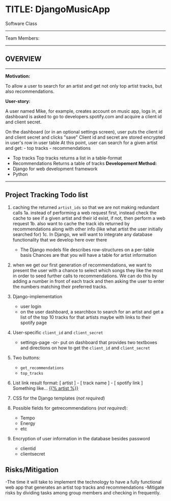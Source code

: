 # TITLE: DjangoMusicApp
Software Class

-----
Team Members:


-----

## OVERVIEW

-----

**Motivation:** 

To allow a user to search for an artist and get not only top artist tracks, but also recommendations. 

**User-story:**

A user named Mike, for example, creates account on music app, logs in, at dashboard is asked to go to developers.spotify.com and acquire a client id and client secret.

On the dashboard (or in an optional settings screen), user puts the client id and client secret and clicks "save"
Client id and secret are stored encrypted in user's row in user table
At this point, user can search for a given artist and get:
    - top tracks
    - recommendations
- Top tracks
    Top tracks returns a list in a table-format
- Recommendations
    Returns a table of tracks
**Developement Method:**
- Django for web development framework
- Python

-----
## Project Tracking Todo list
1. caching the returned `artist_ids` so that we are not making redundant calls
1a. instead of performing a web request first, instead check the cache to see if a given artist and their id exist,
    if not, then perform a web request
1b. also want to cache the track ids returned by recommendations along with other info (like what artist the user initially searched for)
1c. In Django, we will want to integrate any database functionality that we develop here over there
    - The Django models file describes row-structures on a per-table basis
      Chances are that you will have a table for artist information

2. when we get our first generation of recommendations, we want to present the user with a chance to select which songs they like the most in order to seed further calls to recommendations. We can do this by adding a number in front of each track and then asking the user to enter the numbers matching their preferred tracks. 

3. Django-implementation
    - user login
    - on the user dashboard, a searchbox to search for an artist and get a list of the top 10 tracks for that artists maybe with links to their spotify page

4. User-specific `client_id` and `client_secret`
    - settings-page -or- put on dashboard that provides two textboxes and directions on how to get the `client_id` and `client_secret`

5. Two buttons:
    - `get_recommendations`
    - `top_tracks`

6. List link result format:
    [ artist ] - [ track name ] - [ spotify link ] 
    Something like...
    <a href="https://myapp.com/search?q={{% artist %}}">{{% artist %}}</a> 

7. CSS for the Django templates (*not required*)

8. Possible fields for getrecommendations (*not required*):
    - Tempo
    - Energy
    - etc

9. Encryption of user information in the database besides password
    - clientid
    - clientsecret
## Risks/Mitigation

-The time it will take to implement the technology to have a fully functional web app that generates an artist top tracks and recommendations
-Mitigate risks by dividing tasks among group members and checking in frequently. 

